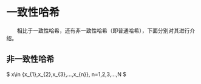 # 一致性哈希
&emsp;&emsp;相比于一致性哈希，还有非一致性哈希（即普通哈希），下面分别对其进行介绍。
## 非一致性哈希
$ x\in \{x_{1},x_{2},x_{3},...,x_{n}\}, n=1,2,3,...,N $